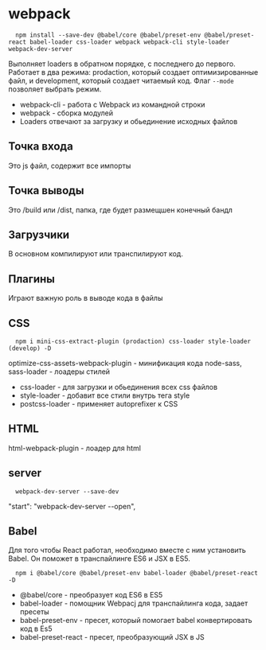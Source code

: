 # webpack

      npm install --save-dev @babel/core @babel/preset-env @babel/preset-react babel-loader css-loader webpack webpack-cli style-loader webpack-dev-server

Выполняет loaders в обратном порядке, с последнего до первого. Работает в два режима: prodaction, который создает оптимизированные файл, и development, который создает читаемый код. Флаг `--mode` позволяет выбрать режим.

- webpack-cli - работа с Webpack из командной строки
- webpack - сборка модулей
- Loaders отвечают за загрузку и обьединение исходных файлов

## Точка входа

Это js файл, содержит все импорты

## Точка выводы

Это /build или /dist, папка, где будет размещшен конечный бандл

## Загрузчики

В основном компилируют или транспилируют код.

## Плагины

Играют важную роль в выводе кода в файлы

## CSS

      npm i mini-css-extract-plugin (prodaction) css-loader style-loader (develop) -D

optimize-css-assets-webpack-plugin - минификация кода
node-sass, sass-loader - лоадеры стилей

- css-loader - для загрузки и обьединения всех css файлов
- style-loader - добавит все стили внутрь тега style
- postcss-loader - применяет autoprefixer к CSS

## HTML

html-webpack-plugin - лоадер для html

## server

      webpack-dev-server --save-dev

"start": "webpack-dev-server --open",

## Babel

Для того чтобы React работал, необходимо вместе с ним установить Babel. Он поможет в транспайлинге ES6 и JSX в ES5.

      npm i @babel/core @babel/preset-env babel-loader @babel/preset-react -D

- @babel/core - преобразует код ES6 в ES5
- babel-loader - помощник Webpacj для транспайлинга кода, задает пресеты
- babel-preset-env - пресет, который помогает babel конвертировать код в Es5
- babel-preset-react - пресет, преобразующий JSX в JS

